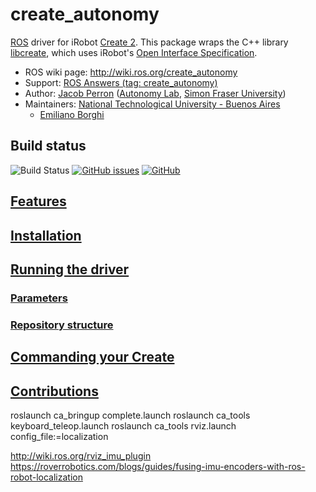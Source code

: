 # create_autonomy

[ROS](http://ros.org) driver for iRobot [Create 2](http://www.irobot.com/About-iRobot/STEM/Create-2.aspx).
This package wraps the C++ library [libcreate][libcreate], which uses iRobot's [Open Interface Specification][oi_spec].

* ROS wiki page: http://wiki.ros.org/create_autonomy
* Support: [ROS Answers (tag: create_autonomy)](http://answers.ros.org/questions/scope:all/sort:activity-desc/tags:create_autonomy/page:1/)
* Author: [Jacob Perron](http://jacobperron.ca) ([Autonomy Lab](http://autonomylab.org), [Simon Fraser University](http://www.sfu.ca))
* Maintainers: [National Technological University - Buenos Aires](https://www.frba.utn.edu.ar/en/)
  * [Emiliano Borghi](https://github.com/eborghi10)

## Build status

![Build Status](https://api.travis-ci.org/RoboticaUtnFrba/create_autonomy.svg?branch=kinetic-devel)
[![GitHub issues](https://img.shields.io/github/issues-raw/RoboticaUtnFrba/create_autonomy)](https://github.com/RoboticaUtnFrba/create_autonomy/issues)
[![GitHub](https://img.shields.io/github/license/RoboticaUtnFrba/create_autonomy)](https://github.com/RoboticaUtnFrba/create_autonomy/blob/kinetic-devel/LICENSE)

## [Features](docs/FEATURES.md)

## [Installation](docs/INSTALLATION.md)

## [Running the driver](docs/LAUNCH.md)

### [Parameters](docs/PARAMETERS.md)

### [Repository structure](docs/STRUCTURE.md)

## [Commanding your Create](docs/COMMAND.md)

## [Contributions](docs/CONTRIBUTION.md)

[libcreate]:  https://github.com/RoboticaUtnFrba/libcreate
[oi_spec]:  https://www.adafruit.com/datasheets/create_2_Open_Interface_Spec.pdf

roslaunch ca_bringup complete.launch
roslaunch ca_tools keyboard_teleop.launch
roslaunch ca_tools rviz.launch config_file:=localization

http://wiki.ros.org/rviz_imu_plugin
https://roverrobotics.com/blogs/guides/fusing-imu-encoders-with-ros-robot-localization
